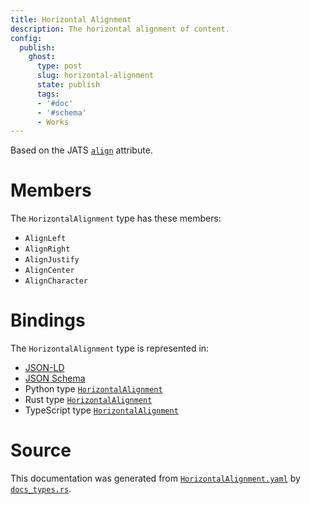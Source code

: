 ```yaml
---
title: Horizontal Alignment
description: The horizontal alignment of content.
config:
  publish:
    ghost:
      type: post
      slug: horizontal-alignment
      state: publish
      tags:
      - '#doc'
      - '#schema'
      - Works
---
```


Based on the JATS [`align`](https://jats.nlm.nih.gov/archiving/tag-library/1.2/attribute/align.html) attribute.

# Members

The `HorizontalAlignment` type has these members:

- `AlignLeft`
- `AlignRight`
- `AlignJustify`
- `AlignCenter`
- `AlignCharacter`

# Bindings

The `HorizontalAlignment` type is represented in:

- [JSON-LD](https://stencila.org/HorizontalAlignment.jsonld)
- [JSON Schema](https://stencila.org/HorizontalAlignment.schema.json)
- Python type [`HorizontalAlignment`](https://github.com/stencila/stencila/blob/main/python/python/stencila/types/horizontal_alignment.py)
- Rust type [`HorizontalAlignment`](https://github.com/stencila/stencila/blob/main/rust/schema/src/types/horizontal_alignment.rs)
- TypeScript type [`HorizontalAlignment`](https://github.com/stencila/stencila/blob/main/ts/src/types/HorizontalAlignment.ts)

# Source

This documentation was generated from [`HorizontalAlignment.yaml`](https://github.com/stencila/stencila/blob/main/schema/HorizontalAlignment.yaml) by [`docs_types.rs`](https://github.com/stencila/stencila/blob/main/rust/schema-gen/src/docs_types.rs).
